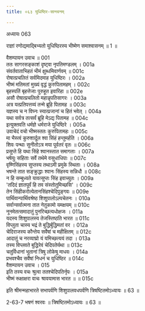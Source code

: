 ```yaml
---
title: ०६३ युधिष्ठिर-सान्त्वनम्

---
```

अध्यायः 063

 राज्ञां रणोद्यमाद्बिभ्यतो युधिष्ठिरस्य भीष्मेण समाश्वासनम् ॥ 1 ॥

वैशम्पायन उवाच ॥	001  
ततः सागरसङ्काशं दृष्ट्वा नृपतिमण्डलम् ।	001a  
संवर्तवाताभिहतं भीमं क्षुब्धमिवार्णवम् ॥	001c  
रोषात्प्रचलितं सर्वमिदमाह युधिष्ठिरः ।	002a  
भीष्मं मतिमतां मुख्यं वृद्धं कुरुपितामहम् ।	002c  
बृहस्पतिं बृहत्तेजाः पुरुहूत इवारिहा ॥	002e  
असौ रोषात्प्रचलितो महान्नृपतिसागरः ।	003a  
अत्र यत्प्रतिपत्तव्यं तन्मे ब्रूहि पितामह ॥	003c  
यज्ञस्य च न विघ्नः स्यात्प्रजानां च हितं भवेत् ।	004a  
यथा सर्वत्र तत्सर्वं ब्रूहि मेऽद्य पितामह ॥	004c  
इत्युक्तवति धर्मज्ञे धर्मराजे युधिष्ठिरे ।	005a  
उवाचेदं वचो भीष्मस्ततः कुरुपितामहः ॥	005c  
मा भैस्त्वं कुरुशार्दूल श्वा सिंहं हन्तुमर्हति ।	006a  
शिवः पन्थाः सुनीतोऽत्र मया पूर्वतरं वृतः ॥	006c  
प्रसुप्ते हि यथा सिंहे श्वानस्तात समागताः ।	007a  
भषेयुः सहिताः सर्वे तथेमे वसुधाधिपाः ॥	007c  
वृष्णिसिंहस्य सुप्तस्य तथाऽमी प्रमुके स्थिताः ।	008a  
भषन्ते तात सङ्क्रुद्धाः श्वानः सिंहस्य सन्निधौ ॥	008c  
न हि सम्बुध्यते यावत्सुप्तः सिंह इवाच्युतः ।	009a  
\'तदिदं ज्ञातपूर्वं हि तव संस्तोतुमिच्छसि\' ।	009c  
तेन सिंहीकरोत्येतानसिंहश्चेदिपुङ्गवः ॥	009e  
पार्थिवान्पार्थिवश्रेष्ठ शिशुपालोऽल्पचेतनः ।	010a  
सर्वान्सर्वात्मना तात नेतुकामो यमक्षयम् ॥	010c  
नूनमेतत्समादातुं पुनरिच्छत्यधोक्षजः ।	011a  
यदस्य शिशुपालस्य तेजस्तिष्ठति भारत ॥	011c  
विप्लुता चास्य भद्रं ते बुद्धिर्बुद्धिमतां वर ।	012a  
चेदिराजस्य कौन्तेय सर्वेषां च महीक्षितम् ॥	012c  
आदातुं च नरव्याघ्रो यं यमिच्छत्ययं तदा ।	013a  
तस्य विप्लवते बुद्धिरेवं चेदिपतेर्यथा ॥	013c  
चतुर्विधानां भूतानां त्रिषु लोकेषु माधवः ।	014a  
प्रभवश्चैव सर्वेषां निधनं च युधिष्ठिर ॥	014c  
वैशम्पायन उवाच ।	015  
इति तस्य वचः श्रुत्वा ततश्चेदिपतिर्नृपः ।	015a  
भीष्मं रूक्षाक्षरा वाचः श्रावयामास भारत ॥ ॥	015c  

इति श्रीमन्महाभारते सभापर्वणि शिशुपालवधपर्वणि त्रिषष्टितमोऽध्यायः ॥ 63 ॥

2-63-7 भषणं श्वरवः ॥ त्रिषष्टितमोऽध्यायः ॥ 63 ॥